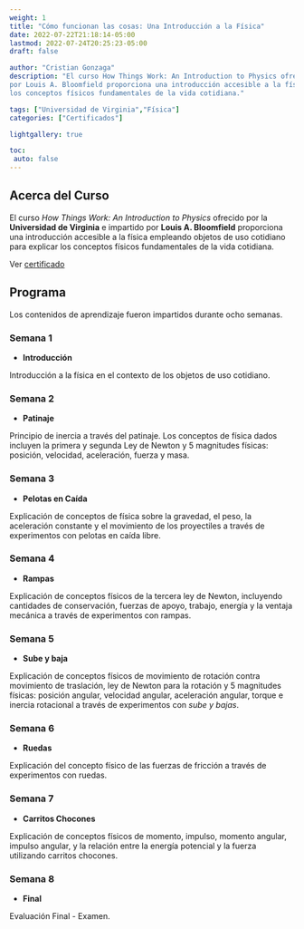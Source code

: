 ```yaml
---
weight: 1
title: "Cómo funcionan las cosas: Una Introducción a la Física"
date: 2022-07-22T21:18:14-05:00
lastmod: 2022-07-24T20:25:23-05:00
draft: false

author: "Cristian Gonzaga"
description: "El curso How Things Work: An Introduction to Physics ofrecido por la Universidad de Virginia e impartido
por Louis A. Bloomfield proporciona una introducción accesible a la física empleando objetos de uso cotidiano para explicar 
los conceptos físicos fundamentales de la vida cotidiana."

tags: ["Universidad de Virginia","Física"]
categories: ["Certificados"]

lightgallery: true

toc:
 auto: false
---
```

<!--more-->

## Acerca del Curso
El curso *How Things Work: An Introduction to Physics* ofrecido por la **Universidad de Virginia** e impartido
por **Louis A. Bloomfield** proporciona una introducción accesible a la física empleando objetos de uso cotidiano para explicar 
los conceptos físicos fundamentales de la vida cotidiana.

Ver [certificado](https://coursera.org/share/d7362fff72a1d63f71046602368055a1)

## Programa

Los contenidos de aprendizaje fueron impartidos durante ocho semanas.

### Semana 1

* **Introducción**

Introducción a la física en el contexto de los objetos de uso cotidiano.

### Semana 2

* **Patinaje**

Principio de inercia a través del patinaje. Los conceptos de física dados incluyen la primera y segunda Ley de Newton y 
5 magnitudes físicas: posición, velocidad, aceleración, fuerza y masa. 

### Semana 3

* **Pelotas en Caída**

Explicación de conceptos de física sobre la gravedad, el peso, la aceleración constante y el movimiento de los proyectiles 
a través de experimentos con pelotas en caída libre.

### Semana 4

* **Rampas**

Explicación de conceptos físicos de la tercera ley de Newton, incluyendo cantidades de conservación, fuerzas de apoyo, trabajo, energía 
y la ventaja mecánica a través de experimentos con rampas.

### Semana 5

* **Sube y baja**

Explicación de conceptos físicos de movimiento de rotación contra movimiento de traslación, ley de Newton para la rotación y 
5 magnitudes físicas: posición angular, velocidad angular, aceleración angular, torque e inercia rotacional a través de 
experimentos con *sube y bajas*.

### Semana 6

* **Ruedas**

Explicación del concepto físico de las fuerzas de fricción a través de experimentos con ruedas.

### Semana 7

* **Carritos Chocones**

Explicación de conceptos físicos de momento, impulso, momento angular, impulso angular, y la relación entre
la energía potencial y la fuerza utilizando carritos chocones.

### Semana 8

* **Final**

Evaluación Final - Examen.